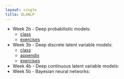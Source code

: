 ```yaml
---
layout: single
title: DL4NLP
---
```


* Week 2b - Deep probabilistic models: 
    * [class](/slides/dl4nlp1-class.pdf)
    * [exercises](/slides/dl4nlp1-exercises.pdf)
* Week 3b - Deep discrete latent variable models: 
    * [class](/slides/dl4nlp2-class.pdf)
    * [appendix](/slides/dl4nlp2-appendix.pdf)
    * [exercises](/slides/dl4nlp2-exercises.pdf)
* Week 4b - Deep continuous latent variable models:
* Week 5b - Bayesian neural networks:


